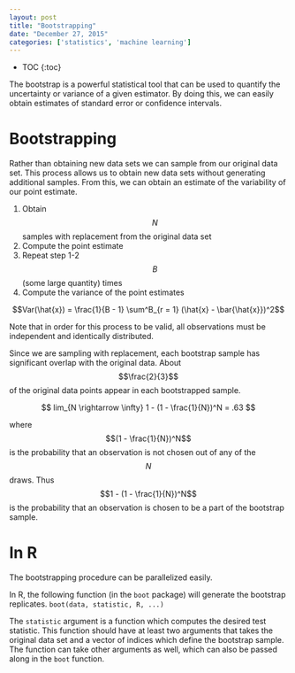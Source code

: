 ```yaml
---
layout: post
title: "Bootstrapping"
date: "December 27, 2015"
categories: ['statistics', 'machine learning']
---
```


* TOC
{:toc}




The bootstrap is a powerful statistical tool that can be used to quantify the uncertainty or variance of a given estimator. By doing this, we can easily obtain estimates of standard error or confidence intervals.

# Bootstrapping
Rather than obtaining new data sets we can sample from our original data set. This process allows us to obtain new data sets without generating additional samples. From this, we can obtain an estimate of the variability of our point estimate. 

1. Obtain $$N$$ samples with replacement from the original data set
2. Compute the point estimate
3. Repeat step 1-2 $$B$$ (some large quantity) times
4. Compute the variance of the point estimates 

$$Var(\hat{x}) = \frac{1}{B - 1} \sum^B_{r = 1} (\hat{x} - \bar{\hat{x}})^2$$

Note that in order for this process to be valid, all observations must be independent and identically distributed. 

Since we are sampling with replacement, each bootstrap sample has significant overlap with the original data. About $$\frac{2}{3}$$ of the original data points appear in each bootstrapped sample. 

$$ lim_{N \rightarrow \infty} 1 - (1 - \frac{1}{N})^N = .63 $$

where $$(1 - \frac{1}{N})^N$$ is the probability that an observation is not chosen out of any of the $$N$$ draws. Thus $$1 - (1 - \frac{1}{N})^N$$ is the probability that an observation is chosen to be a part of the bootstrap sample. 

# In R
The bootstrapping procedure can be parallelized easily.

In R, the following function (in the `boot` package) will generate the bootstrap replicates. 
`boot(data, statistic, R, ...)`

The `statistic` argument is a function which computes the desired test statistic. This function should have at least two arguments that takes the original data set and a vector of indices which define the bootstrap sample. The function can take other arguments as well, which can also be passed along in the `boot` function. 
